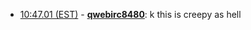 * <a href="#10:47.01" id="10:47.01">10:47.01 (EST)</a> - __[qwebirc8480](https://github.com/qwebirc8480)__: k this is creepy as hell
